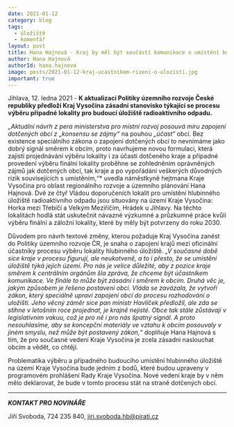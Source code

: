 ```yaml
---
date: 2021-01-12
category: blog
tags:
  - úložiště
  - komentář
layout: post
title: Hana Hajnová - Kraj by měl být součástí komunikace o umístění budoucího hlubinného úložiště
author: Hana Hajnová
authorId: hana.hajnova
image: posts/2021-01-12-kraj-ucastnikem-rizeni-o-ulozisti.jpg
important: true
---
```


Jihlava, 12. ledna 2021 - **K aktualizaci Politiky územního rozvoje České republiky předloží Kraj Vysočina zásadní stanovisko týkající se procesu výběru případné lokality pro budoucí úložiště radioaktivního odpadu.** 

*„Aktuální návrh z pera ministerstva pro místní rozvoj posouvá míru zapojení dotčených obcí z „konsensu se zájmy“* na pouhou *„účast“* obcí. Bez existence speciálního zákona o zapojení dotčených obcí to nevnímáme jako dobrý signál směrem k obcím, proto navrhujeme novou formulaci, která zajistí projednávání výběru lokality i za účasti dotčeného kraje a případné provedení výběru finální lokality proběhne se zohledněním oprávněných zájmů jak dotčených obcí, tak kraje a po vypořádání veškerých důvodných rizik souvisejících s umístěním,“* uvedla náměstkyně hejtmana Kraje Vysočina pro oblast regionálního rozvoje a územního plánování Hana Hajnová. Dvě ze čtyř Vládou doporučeních lokalit pro umístění hlubinného úložiště radioaktivního odpadu jsou situovány na území Kraje Vysočina: Horka mezi Třebíčí a Velkým Meziříčím, Hrádek u Jihlavy. Na těchto lokalitách hodlá stát uskutečnit návazné výzkumné a průzkumné práce kvůli výběru finální a záložní lokality, které by měly být potvrzeny do roku 2030.

Důvodem pro návrh textové změny, kterou požaduje Kraj Vysočina zanést do Politiky územního rozvoje ČR, je snaha o zapojení krajů mezi oficinální účastníky procesu výběru lokality hlubinného úložiště. *„V současné době sice kraje v procesu figurují, ale neukotveně, a to i přesto, že se umístění úložiště týká jejich území. Pro nás je velice důležité, aby z pozice kraje směrem k centrálním orgánům šla zpráva, že chceme být účastníkem komunikace. Ve finále to může být zásadní i směrem k obcím. Druhá věc je, jakým způsobem je řešeno postavení obcí. Vláda se zavázala, že vytvoří zákon, který speciálně upraví zapojení obcí do procesu rozhodování o uložišti. Jeho věcný záměr sice pan ministr Havlíček předložil, ale zda se stihne v letošním roce projednat, je krajně nejisté. Obce tak stále zůstávají v legislativním vakuu, což je pro ně i pro nás špatný signál. A proto nesouhlasíme, aby se koncepční materiály ve vztahu k obcím posouvaly v jiném smyslu, než může být postavený zákon,“* doplňuje Hana Hajnová s tím, že pro současné vedení Kraje Vysočina je zcela zásadní naslouchat obcím a vědět, co chtějí.

Problematika výběru a případného budoucího umístění hlubinného úložiště na území Kraje Vysočina bude jedním z bodů, které budou upraveny v programovém prohlášení Rady Kraje Vysočina. Nové vedení kraje by v něm mělo deklarovat, že bude v tomto procesu stát na straně dotčených obcí.

---

***KONTAKT PRO NOVINÁŘE*** 

Jiří Svoboda, 724 235 840, <jiri.svoboda.hb@pirati.cz>
